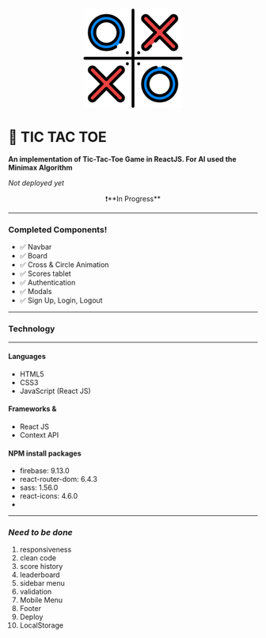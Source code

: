 <p align="center">
  <img src="src/assets/logo.png" alt="logo" width="200"/>
</p>

# 🚀 TIC TAC TOE 

**An implementation of Tic-Tac-Toe Game in ReactJS. For AI used the Minimax Algorithm**

*Not deployed yet* 

<p align="center">❗️**In Progress**</p>

---

### Completed Components!

- ✅ Navbar
- ✅ Board
- ✅ Cross & Circle Animation
- ✅ Scores tablet
- ✅ Authentication
- ✅ Modals
- ✅ Sign Up, Login, Logout

---

### Technology

---

#### Languages
- HTML5
- CSS3
- JavaScript (React JS)

#### Frameworks & 
- React JS
- Context API

#### NPM install packages
- firebase: 9.13.0
- react-router-dom: 6.4.3
- sass: 1.56.0
- react-icons: 4.6.0 
- 
---

### *Need to be done*

1. responsiveness
2. clean code
3. score history
4. leaderboard
5. sidebar menu
6. validation
7. Mobile Menu
8. Footer
9. Deploy
10. LocalStorage
